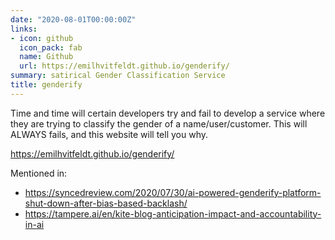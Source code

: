 ```yaml
---
date: "2020-08-01T00:00:00Z"
links:
- icon: github
  icon_pack: fab
  name: Github
  url: https://emilhvitfeldt.github.io/genderify/
summary: satirical Gender Classification Service
title: genderify
---
```


  Time and time will certain developers try and fail to develop a service where they are trying to classify the gender of a name/user/customer. This will ALWAYS fails, and this website will tell you why.  

https://emilhvitfeldt.github.io/genderify/

Mentioned in:

- https://syncedreview.com/2020/07/30/ai-powered-genderify-platform-shut-down-after-bias-based-backlash/
- https://tampere.ai/en/kite-blog-anticipation-impact-and-accountability-in-ai
